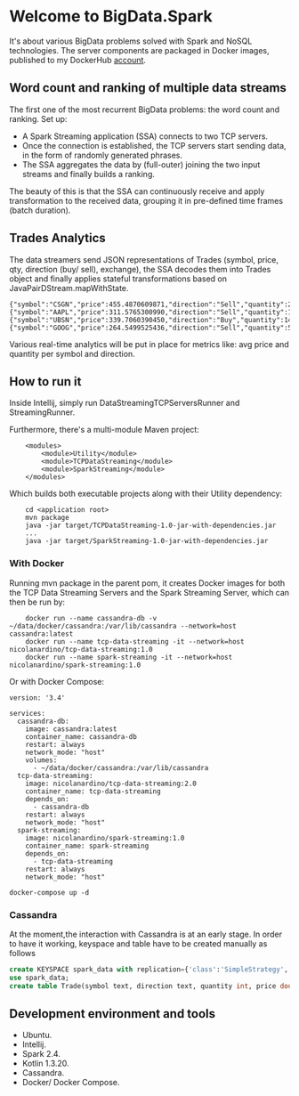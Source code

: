 # Welcome to BigData.Spark

It's about various BigData problems solved with Spark and NoSQL technologies. 
The server components are packaged in Docker images, published to my DockerHub [account](https://hub.docker.com/u/nicolanardino).

## Word count and ranking of multiple data streams
The first one of the most recurrent BigData problems: the word count and ranking.
Set up:
- A Spark Streaming application (SSA) connects to two TCP servers.
- Once the connection is established, the TCP servers start sending data, in the form of randomly generated phrases.
- The SSA aggregates the data by (full-outer) joining the two input streams and finally builds a ranking. 

The beauty of this is that the SSA can continuously receive and apply transformation to the received data, grouping it in pre-defined time frames (batch duration).

## Trades Analytics
The data streamers send JSON representations of Trades (symbol, price, qty, direction (buy/ sell), exchange), the SSA decodes them into Trades object and finally applies stateful transformations based on JavaPairDStream.mapWithState.

```
{"symbol":"CSGN","price":455.4870609871,"direction":"Sell","quantity":28,"exchange":"EUREX"}
{"symbol":"AAPL","price":311.5765300990,"direction":"Sell","quantity":14,"exchange":"FTSE"}
{"symbol":"UBSN","price":339.7060390450,"direction":"Buy","quantity":14,"exchange":"NASDAQ"}
{"symbol":"GOOG","price":264.5499525436,"direction":"Sell","quantity":59,"exchange":"FTSE"}
```
Various real-time analytics will be put in place for metrics like: avg price and quantity per symbol and direction. 

## How to run it
Inside Intellij, simply run DataStreamingTCPServersRunner and StreamingRunner.

Furthermore, there's a multi-module Maven project: 
```unix
    <modules>
        <module>Utility</module>
        <module>TCPDataStreaming</module>
        <module>SparkStreaming</module>
    </modules>
```

Which builds both executable projects along with their Utility dependency:

```unix
    cd <application root>
    mvn package
    java -jar target/TCPDataStreaming-1.0-jar-with-dependencies.jar
    ...
    java -jar target/SparkStreaming-1.0-jar-with-dependencies.jar
```
### With Docker
Running mvn package in the parent pom, it creates Docker images for both the TCP Data Streaming Servers and the Spark Streaming Server, which can then be run by:

```unix
    docker run --name cassandra-db -v ~/data/docker/cassandra:/var/lib/cassandra --network=host cassandra:latest
    docker run --name tcp-data-streaming -it --network=host nicolanardino/tcp-data-streaming:1.0
    docker run --name spark-streaming -it --network=host nicolanardino/spark-streaming:1.0
```
Or with Docker Compose:

```unix
version: '3.4'

services:
  cassandra-db:
    image: cassandra:latest
    container_name: cassandra-db
    restart: always
    network_mode: "host"
    volumes:
      - ~/data/docker/cassandra:/var/lib/cassandra
  tcp-data-streaming:
    image: nicolanardino/tcp-data-streaming:2.0
    container_name: tcp-data-streaming
    depends_on:
      - cassandra-db
    restart: always
    network_mode: "host"
  spark-streaming:
    image: nicolanardino/spark-streaming:1.0
    container_name: spark-streaming
    depends_on:
      - tcp-data-streaming
    restart: always
    network_mode: "host"
```
```unix
docker-compose up -d
```

### Cassandra
At the moment,the interaction with Cassandra is at an early stage. In order to have it working, keyspace and table have to be created manually as follows

```sql
create KEYSPACE spark_data with replication={'class':'SimpleStrategy', 'replication_factor':1};
use spark_data;
create table Trade(symbol text, direction text, quantity int, price double, exchange text, timestamp timestamp, primary key (timestamp));

```

## Development environment and tools
- Ubuntu.
- Intellij.
- Spark 2.4.
- Kotlin 1.3.20.
- Cassandra.
- Docker/ Docker Compose.
